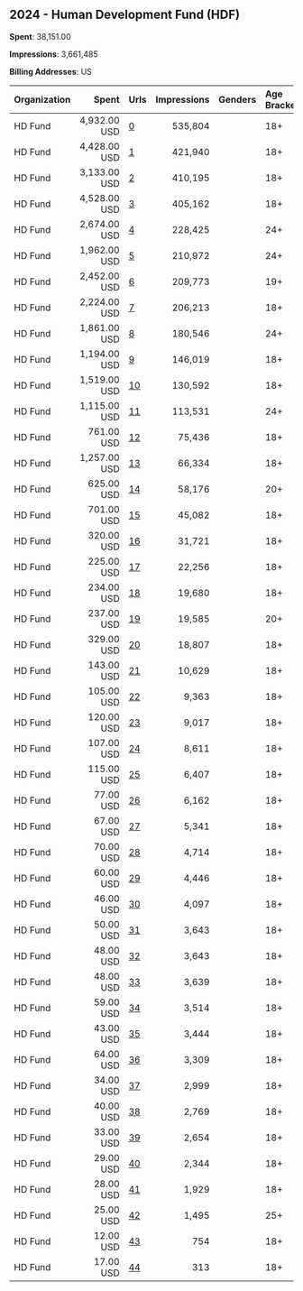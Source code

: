## 2024 - Human Development Fund (HDF) 
**Spent**: 38,151.00

**Impressions**: 3,661,485

**Billing Addresses**: US

|Organization|Spent|Urls|Impressions|Genders|Age Brackets|Country Codes|
|:---|---:|:---|---:|:---|:---|:---|
|HD Fund|4,932.00 USD|[0](https://www.snap.com/political-ads/asset/3fd3ad4c0f03d392e3030a5261ed560126336dd255bc1e77550e48a845059fe4?mediaType=mp4)|535,804||18+|united states|
|HD Fund|4,428.00 USD|[1](https://www.snap.com/political-ads/asset/371468066240524a631232786675867300c51afd8b01379a8be56c133256963c?mediaType=png)|421,940||18+|united states|
|HD Fund|3,133.00 USD|[2](https://www.snap.com/political-ads/asset/04e8223e193edbedb7f5bcac7a934477d1165424fb388566ca70d3e0499b4eae?mediaType=jpg)|410,195||18+|united states|
|HD Fund|4,528.00 USD|[3](https://www.snap.com/political-ads/asset/52f873ce82034c0cab1b44fee3bc82996a6c7bacee8ef319c620d2face88c716?mediaType=png)|405,162||18+|united states|
|HD Fund|2,674.00 USD|[4](https://www.snap.com/political-ads/asset/03f7bb81be2cefb20e5c547d7cd1ee33c355751196bd682a38c6e50f603015f4?mediaType=png)|228,425||24+|united states|
|HD Fund|1,962.00 USD|[5](https://www.snap.com/political-ads/asset/f3ef128f363aa806e272713a93b546c1f525893c2d7ce64c7e0e6a9c4f5da755?mediaType=png)|210,972||24+|united states|
|HD Fund|2,452.00 USD|[6](https://www.snap.com/political-ads/asset/9611bb8350733b642157674bde59b2c93f33e4ddb932ac6916122fe2196a2acc?mediaType=mp4)|209,773||19+|united states|
|HD Fund|2,224.00 USD|[7](https://www.snap.com/political-ads/asset/ba9340e8d0e5e9a7531f3680f1910d2c14eec663ef0aab08b13d1bd9e2fed6e7?mediaType=png)|206,213||18+|united states|
|HD Fund|1,861.00 USD|[8](https://www.snap.com/political-ads/asset/cf55eb523141308728ddef3da028b9776d2fa6c0621ba1874df3bc9d0abbaeee?mediaType=png)|180,546||24+|united states|
|HD Fund|1,194.00 USD|[9](https://www.snap.com/political-ads/asset/04e8223e193edbedb7f5bcac7a934477d1165424fb388566ca70d3e0499b4eae?mediaType=jpg)|146,019||18+|united states|
|HD Fund|1,519.00 USD|[10](https://www.snap.com/political-ads/asset/582bfd3bdabd809d3927cd461d76fb403f036d363e109819dd56330d663effa8?mediaType=jpg)|130,592||18+|united states|
|HD Fund|1,115.00 USD|[11](https://www.snap.com/political-ads/asset/265e9b48b98254038c45b288393652f26b9863c91c40ed4231f9fac148824357?mediaType=png)|113,531||24+|united states|
|HD Fund|761.00 USD|[12](https://www.snap.com/political-ads/asset/738e4514963f1d2268a5454802ad81208f535e2e6935aeb7935d63a346726ae4?mediaType=mp4)|75,436||18+|united states|
|HD Fund|1,257.00 USD|[13](https://www.snap.com/political-ads/asset/582bfd3bdabd809d3927cd461d76fb403f036d363e109819dd56330d663effa8?mediaType=jpg)|66,334||18+|united states|
|HD Fund|625.00 USD|[14](https://www.snap.com/political-ads/asset/42a66b6e314f2db2e0c64f2364b7d288b9ebb9e088e40158b183a145a704bcbf?mediaType=mp4)|58,176||20+|united states|
|HD Fund|701.00 USD|[15](https://www.snap.com/political-ads/asset/d3759c04bfad6edea4d02e24b13c13b1fdbe76ed11100d130a834294608cdb92?mediaType=mp4)|45,082||18+|united states|
|HD Fund|320.00 USD|[16](https://www.snap.com/political-ads/asset/6cef6cf417603121fe9b3e781c1d5d4d9e34b3f0186ab975a29bd2a01a3e37f4?mediaType=png)|31,721||18+|united states|
|HD Fund|225.00 USD|[17](https://www.snap.com/political-ads/asset/6cef6cf417603121fe9b3e781c1d5d4d9e34b3f0186ab975a29bd2a01a3e37f4?mediaType=png)|22,256||18+|united states|
|HD Fund|234.00 USD|[18](https://www.snap.com/political-ads/asset/8f3b4659b03b7cfa5f62fc48fa892aa91ea598d0a1df72c6f75fe82523a6d5cf?mediaType=mp4)|19,680||18+|united states|
|HD Fund|237.00 USD|[19](https://www.snap.com/political-ads/asset/4cb5c22cb0c86cf5a2e948872439ec512a420356087f87ed4eb31d2b8af8c522?mediaType=mp4)|19,585||20+|united states|
|HD Fund|329.00 USD|[20](https://www.snap.com/political-ads/asset/15873fd13b0984d2847ed1ec446eb32baede1832723272528efa411583b4329c?mediaType=mp4)|18,807||18+|united states|
|HD Fund|143.00 USD|[21](https://www.snap.com/political-ads/asset/d3759c04bfad6edea4d02e24b13c13b1fdbe76ed11100d130a834294608cdb92?mediaType=mp4)|10,629||18+|united states|
|HD Fund|105.00 USD|[22](https://www.snap.com/political-ads/asset/89b47c04200364e836b77b44458a1c0bd1931f51446166c6dccaef2c67863f3c?mediaType=png)|9,363||18+|united states|
|HD Fund|120.00 USD|[23](https://www.snap.com/political-ads/asset/bc8d66cb03e82c9b5c36851e0a8571b56a8c01b0679caed8a2097d0f6f9d2e88?mediaType=png)|9,017||18+|united states|
|HD Fund|107.00 USD|[24](https://www.snap.com/political-ads/asset/0184725ada5c4c1bad2d0df86b77fdce53ebd030b1f711404cf30f00953828d3?mediaType=jpg)|8,611||18+|united states|
|HD Fund|115.00 USD|[25](https://www.snap.com/political-ads/asset/d9eee9f31daf9c3d5be29df80212dabeea3b0e1dad2b8e20609fc86a0d735218?mediaType=mp4)|6,407||18+|united states|
|HD Fund|77.00 USD|[26](https://www.snap.com/political-ads/asset/d78ee1debc14c359d4d05e4bf09d6ec13c934843f6fdee45ef5ce7a47ea5c618?mediaType=jpg)|6,162||18+|united states|
|HD Fund|67.00 USD|[27](https://www.snap.com/political-ads/asset/0184725ada5c4c1bad2d0df86b77fdce53ebd030b1f711404cf30f00953828d3?mediaType=jpg)|5,341||18+|united states|
|HD Fund|70.00 USD|[28](https://www.snap.com/political-ads/asset/1b611a5f43e18740677892faf147f9b3b5e6e26222b0ff00ac7ea4467e30e785?mediaType=png)|4,714||18+|united states|
|HD Fund|60.00 USD|[29](https://www.snap.com/political-ads/asset/f493f5a604e5fea1662cdfe2166c834a7368f6241d1ce4a566b7b01f6fbf0df4?mediaType=png)|4,446||18+|united states|
|HD Fund|46.00 USD|[30](https://www.snap.com/political-ads/asset/7ec9fd97afa54c52921fab08b55164fd1a870be2c6a6cfa2689fae54e7abff3c?mediaType=mp4)|4,097||18+|united states|
|HD Fund|50.00 USD|[31](https://www.snap.com/political-ads/asset/c2df09dfc4d25df28cface6d84698d24b292d9f61933d2372c32e37483576b57?mediaType=png)|3,643||18+|united states|
|HD Fund|48.00 USD|[32](https://www.snap.com/political-ads/asset/c2df09dfc4d25df28cface6d84698d24b292d9f61933d2372c32e37483576b57?mediaType=png)|3,643||18+|united states|
|HD Fund|48.00 USD|[33](https://www.snap.com/political-ads/asset/9e16298e9b4768b53f4b5a80c24290553083660b67ed3ca1a8fa7370046937fe?mediaType=png)|3,639||18+|united states|
|HD Fund|59.00 USD|[34](https://www.snap.com/political-ads/asset/15873fd13b0984d2847ed1ec446eb32baede1832723272528efa411583b4329c?mediaType=mp4)|3,514||18+|united states|
|HD Fund|43.00 USD|[35](https://www.snap.com/political-ads/asset/d78ee1debc14c359d4d05e4bf09d6ec13c934843f6fdee45ef5ce7a47ea5c618?mediaType=jpg)|3,444||18+|united states|
|HD Fund|64.00 USD|[36](https://www.snap.com/political-ads/asset/e34c87a5b7da851dbbb02a35317ba1bf7a5e064c5e99fb9cd5b88ba5909f70f6?mediaType=mp4)|3,309||18+|united states|
|HD Fund|34.00 USD|[37](https://www.snap.com/political-ads/asset/f54491cd18be8a556cd2f2b384fc4f69ffce34e6a4323319bda9d237fd77feae?mediaType=mp4)|2,999||18+|united states|
|HD Fund|40.00 USD|[38](https://www.snap.com/political-ads/asset/73b2a25eb6ae67c7e139671aa15aad8273fba63f0b8c945fa084ff38c812e096?mediaType=jpg)|2,769||18+|united states|
|HD Fund|33.00 USD|[39](https://www.snap.com/political-ads/asset/7b0e361de1255523e37bea1f9f40524855a13a8240dbc2316ceafbecf6c2f77c?mediaType=png)|2,654||18+|united states|
|HD Fund|29.00 USD|[40](https://www.snap.com/political-ads/asset/a87ddd5580a94958b58b79ab5c33197ff7f4f1c29ae81f79ea755a7d9c2a71fb?mediaType=mp4)|2,344||18+|united states|
|HD Fund|28.00 USD|[41](https://www.snap.com/political-ads/asset/73b2a25eb6ae67c7e139671aa15aad8273fba63f0b8c945fa084ff38c812e096?mediaType=jpg)|1,929||18+|united states|
|HD Fund|25.00 USD|[42](https://www.snap.com/political-ads/asset/e34c87a5b7da851dbbb02a35317ba1bf7a5e064c5e99fb9cd5b88ba5909f70f6?mediaType=mp4)|1,495||25+|united states|
|HD Fund|12.00 USD|[43](https://www.snap.com/political-ads/asset/e34c87a5b7da851dbbb02a35317ba1bf7a5e064c5e99fb9cd5b88ba5909f70f6?mediaType=mp4)|754||18+|united states|
|HD Fund|17.00 USD|[44](https://www.snap.com/political-ads/asset/fc89a4ff3cad89c99b1af924acdfebfb3a7b0aaa2bd0e3c78185c9d41f5f708a?mediaType=mp4)|313||18+|united states|
